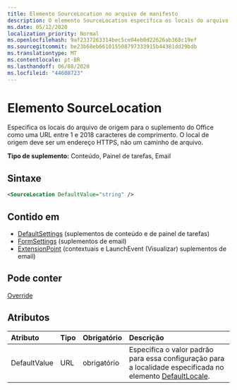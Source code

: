 ```yaml
---
title: Elemento SourceLocation no arquivo de manifesto
description: O elemento SourceLocation especifica os locais do arquivo de origem para o suplemento do Office.
ms.date: 05/12/2020
localization_priority: Normal
ms.openlocfilehash: 9af2337263314bec5ce04eb0d22626ab368c19ef
ms.sourcegitcommit: be23b68eb661015508797333915b44381dd29bdb
ms.translationtype: MT
ms.contentlocale: pt-BR
ms.lasthandoff: 06/08/2020
ms.locfileid: "44608723"
---
```

# <a name="sourcelocation-element"></a>Elemento SourceLocation

Especifica os locais do arquivo de origem para o suplemento do Office como uma URL entre 1 e 2018 caracteres de comprimento. O local de origem deve ser um endereço HTTPS, não um caminho de arquivo.

**Tipo de suplemento:** Conteúdo, Painel de tarefas, Email

## <a name="syntax"></a>Sintaxe

```XML
<SourceLocation DefaultValue="string" />
```

## <a name="contained-in"></a>Contido em

- [DefaultSettings](defaultsettings.md) (suplementos de conteúdo e de painel de tarefas)
- [FormSettings](formsettings.md) (suplementos de email)
- [ExtensionPoint](extensionpoint.md) (contextuais e LaunchEvent (Visualizar) suplementos de email)

## <a name="can-contain"></a>Pode conter

[Override](override.md)

## <a name="attributes"></a>Atributos

|**Atributo**|**Tipo**|**Obrigatório**|**Descrição**|
|:-----|:-----|:-----|:-----|
|DefaultValue|URL|obrigatório|Especifica o valor padrão para essa configuração para a localidade especificada no elemento [DefaultLocale](defaultlocale.md).|
